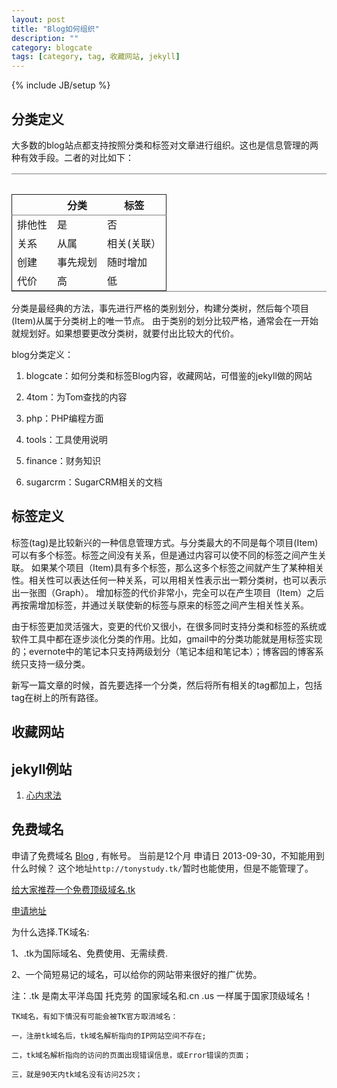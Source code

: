 ```yaml
---
layout: post
title: "Blog如何组织"
description: ""
category: blogcate
tags: [category, tag, 收藏网站, jekyll]
---
```

{% include JB/setup %}

## 分类定义 ##

大多数的blog站点都支持按照分类和标签对文章进行组织。这也是信息管理的两种有效手段。二者的对比如下：

<table border="2" frame="hsides" rules="groups" cellspacing="1" cellpadding="6"><caption>&nbsp;</caption><colgroup><col align="left" /><col align="left" /><col align="left" /> </colgroup>
<thead>
<tr><th scope="col">&nbsp;</th><th scope="col">分类</th><th scope="col">标签</th></tr>
</thead>
<tbody>
<tr>
<td>排他性</td>
<td>是</td>
<td>否</td>
</tr>
<tr>
<td>关系</td>
<td>从属</td>
<td>相关(关联）</td>
</tr>
<tr>
<td>创建</td>
<td>事先规划</td>
<td>随时增加</td>
</tr>
<tr>
<td>代价</td>
<td>高</td>
<td>低</td>
</tr>
</tbody>
</table>

分类是最经典的方法，事先进行严格的类别划分，构建分类树，然后每个项目(Item)从属于分类树上的唯一节点。 由于类别的划分比较严格，通常会在一开始就规划好。如果想要更改分类树，就要付出比较大的代价。

blog分类定义：

1. blogcate：如何分类和标签Blog内容，收藏网站，可借鉴的jekyll做的网站

2. 4tom：为Tom查找的内容

3. php：PHP编程方面

4. tools：工具使用说明

5. finance：财务知识

6. sugarcrm：SugarCRM相关的文档



## 标签定义 ##

标签(tag)是比较新兴的一种信息管理方式。与分类最大的不同是每个项目(Item)可以有多个标签。标签之间没有关系，但是通过内容可以使不同的标签之间产生关联。 如果某个项目（Item)具有多个标签，那么这多个标签之间就产生了某种相关性。相关性可以表达任何一种关系，可以用相关性表示出一颗分类树，也可以表示出一张图（Graph）。 增加标签的代价非常小，完全可以在产生项目（Item）之后再按需增加标签，并通过关联使新的标签与原来的标签之间产生相关性关系。

由于标签更加灵活强大，变更的代价又很小，在很多同时支持分类和标签的系统或软件工具中都在逐步淡化分类的作用。比如，gmail中的分类功能就是用标签实现的；evernote中的笔记本只支持两级划分（笔记本组和笔记本）；博客园的博客系统只支持一级分类。

新写一篇文章的时候，首先要选择一个分类，然后将所有相关的tag都加上，包括tag在树上的所有路径。

## 收藏网站 ##



## jekyll例站 ##
1. [心内求法](http://thinkinside.tk/index.html)


## 免费域名 ##

申请了免费域名 [Blog](http://seizemoment.tk) , 有帐号。
当前是12个月 申请日 2013-09-30，不知能用到什么时候？  这个地址`http://tonystudy.tk/`暂时也能使用，但是不能管理了。

[给大家推荐一个免费顶级域名.tk](http://luoshui.info/2011/08/tk/)

[申请地址](http://www.dot.tk)

为什么选择.TK域名:

1、.tk为国际域名、免费使用、无需续费.

2、一个简短易记的域名，可以给你的网站带来很好的推广优势。

注：.tk 是南太平洋岛国 托克劳 的国家域名和.cn .us 一样属于国家顶级域名！

    TK域名，有如下情況有可能会被TK官方取消域名：

    一，注册tk域名后，tk域名解析指向的IP网站空间不存在;

    二，tk域名解析指向的访问的页面出现错误信息，或Error错误的页面；

    三，就是90天内tk域名没有访问25次；
